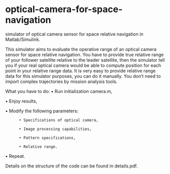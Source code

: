 # optical-camera-for-space-navigation
simulator of optical camera sensor for space relative navigation in Matlab/Simulink.

This simulator aims to evaluate the operative range of an optical camera sensor for space relative navigation. You have to provide true relative range of your follower satellite relative to the leader satellite, then the simulator tell you if your real optical camera would be able to compute position for each point in your relative range data. It is very easy to provide relative range data for this simulator purposes, you can do it manually. You don’t need to import complex trajectories by mission analysis tools.


What you have to do:
•	Run initialization camera.m,

•	Enjoy results,

•	Modify the following parameters:

          •	Specifications of optical camera,
          
          •	Image processing capabilities,
          
          •	Pattern specifications,
          
          •	Relative range.
          
•	Repeat.


Details on the structure of the code can be found in details.pdf.

